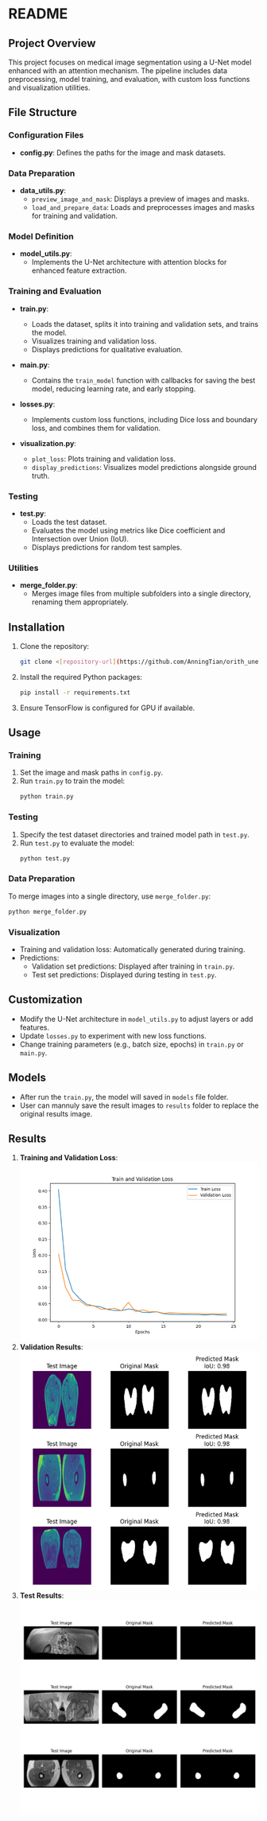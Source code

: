 # README

## Project Overview
This project focuses on medical image segmentation using a U-Net model enhanced with an attention mechanism. The pipeline includes data preprocessing, model training, and evaluation, with custom loss functions and visualization utilities.

## File Structure

### Configuration Files
- **config.py**: Defines the paths for the image and mask datasets.

### Data Preparation
- **data_utils.py**:
  - `preview_image_and_mask`: Displays a preview of images and masks.
  - `load_and_prepare_data`: Loads and preprocesses images and masks for training and validation.

### Model Definition
- **model_utils.py**:
  - Implements the U-Net architecture with attention blocks for enhanced feature extraction.

### Training and Evaluation
- **train.py**:
  - Loads the dataset, splits it into training and validation sets, and trains the model.
  - Visualizes training and validation loss.
  - Displays predictions for qualitative evaluation.

- **main.py**:
  - Contains the `train_model` function with callbacks for saving the best model, reducing learning rate, and early stopping.

- **losses.py**:
  - Implements custom loss functions, including Dice loss and boundary loss, and combines them for validation.

- **visualization.py**:
  - `plot_loss`: Plots training and validation loss.
  - `display_predictions`: Visualizes model predictions alongside ground truth.

### Testing
- **test.py**:
  - Loads the test dataset.
  - Evaluates the model using metrics like Dice coefficient and Intersection over Union (IoU).
  - Displays predictions for random test samples.

### Utilities
- **merge_folder.py**:
  - Merges image files from multiple subfolders into a single directory, renaming them appropriately.

## Installation
1. Clone the repository:
   ```bash
   git clone <[repository-url](https://github.com/AnningTian/orith_unet_for_MRI_bone_segmentation.git)>
   ```
2. Install the required Python packages:
   ```bash
   pip install -r requirements.txt
   ```
3. Ensure TensorFlow is configured for GPU if available.

## Usage

### Training
1. Set the image and mask paths in `config.py`.
2. Run `train.py` to train the model:
   ```bash
   python train.py
   ```

### Testing
1. Specify the test dataset directories and trained model path in `test.py`.
2. Run `test.py` to evaluate the model:
   ```bash
   python test.py
   ```

### Data Preparation
To merge images into a single directory, use `merge_folder.py`:
```bash
python merge_folder.py
```

### Visualization
- Training and validation loss: Automatically generated during training.
- Predictions:
  - Validation set predictions: Displayed after training in `train.py`.
  - Test set predictions: Displayed during testing in `test.py`.

## Customization
- Modify the U-Net architecture in `model_utils.py` to adjust layers or add features.
- Update `losses.py` to experiment with new loss functions.
- Change training parameters (e.g., batch size, epochs) in `train.py` or `main.py`.

## Models
- After run the `train.py`, the model will saved in `models` file folder.
- User can mannuly save the result images to `results` folder to replace the original results image.

## Results
1. **Training and Validation Loss**: ![train_validation_loss.png](results/Figure_1.png)
2. **Validation Results**: ![train_validation_preview.png](results/Figure_2.png)
3. **Test Results**: ![test_preview.png](results/Figure_3.png)



